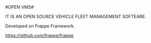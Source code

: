 #OPEN VMS#

IT IS AN OPEN SOURCE VEHICLE FLEET MANAGEMENT SOFTEARE.

Developed on Frappe Framework.

https://github.com/frappe/frappe

